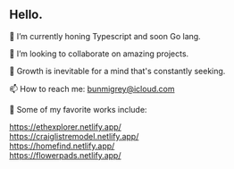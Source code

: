 ## Hello.

🔭 I’m currently honing Typescript and soon Go lang.

👯 I’m looking to collaborate on amazing projects.

🌱 Growth is inevitable for a mind that's constantly seeking.

📫 How to reach me: bunmigrey@icloud.com

💞️ Some of my favorite works include: 

https://ethexplorer.netlify.app/  
https://craiglistremodel.netlify.app/  
https://homefind.netlify.app/  
https://flowerpads.netlify.app/
